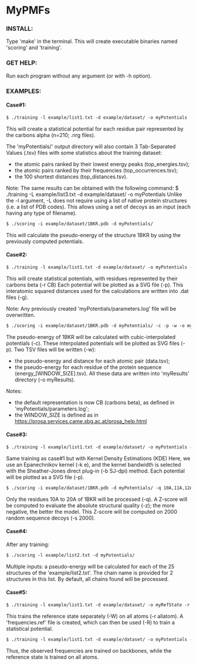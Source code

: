 # MyPMFs


### INSTALL:

Type 'make' in the terminal.
This will create executable binaries named 'scoring' and 'training'.




### GET HELP:

Run each program without any argument (or with -h option).




### EXAMPLES:


#### Case#1:
```markdown
$ ./training -l example/list1.txt -d example/dataset/ -o myPotentials
```

This will create a statistical potential for each residue pair represented by the carbons alpha (n=210; .nrg files).

The 'myPotentials/' output directory will also contain 3 Tab-Separated Values (.tsv) files with some statistics about the training dataset:
- the atomic pairs ranked by their lowest energy peaks (top_energies.tsv);
- the atomic pairs ranked by their frequencies (top_occurrences.tsv);
- the 100 shortest distances (top_distances.tsv).

Note: The same results can be obtained with the following command:
      $ ./training -L example/list3.txt -d example/dataset/ -o myPotentials
      Unlike the -l argument, -L does not require using a list of native protein structures (i.e. a list of PDB codes).
      This allows using a set of decoys as an input (each having any type of filename).



```markdown
$ ./scoring -i example/dataset/1BKR.pdb -d myPotentials/
```

This will calculate the pseudo-energy of the structure 1BKR by using the previously computed potentials.




#### Case#2:

```markdown
$ ./training -l example/list1.txt -d example/dataset/ -o myPotentials -r CB -p -g
```

This will create statistical potentials, with residues represented by their carbons beta (-r CB)
Each potential will be plotted as a SVG file (-p).
This interatomic squared distances used for the calculations are written into .dat files (-g).

Note: Any previously created 'myPotentials/parameters.log' file will be overwritten.



```markdown
$ ./scoring -i example/dataset/1BKR.pdb -d myPotentials/ -c -p -w -o myResults
```

The pseudo-energy of 1BKR will be calculated with cubic-interpolated potentials (-c).
These interpolated potentials will be plotted as SVG files (-p).
Two TSV files will be written (-w):
- the pseudo-energy and distance for each atomic pair (data.tsv);
- the pseudo-energy for each residue of the protein sequence (energy_[WINDOW_SIZE].tsv).
All these data are written into 'myResults' directory (-o myResults).

Notes:
- the default representation is now CB (carbons beta), as defined in 'myPotentials/parameters.log';
- the WINDOW_SIZE is defined as in https://prosa.services.came.sbg.ac.at/prosa_help.html




#### Case#3:

```markdown
$ ./training -l example/list1.txt -d example/dataset/ -o myPotentials -k e -b SJ-dpi -p
```

Same training as case#1 but with Kernel Density Estimations (KDE)
Here, we use an Epanechnikov kernel (-k e), and the kernel bandwidth is selected with the Sheather-Jones direct plug-in (-b SJ-dpi) method.
Each potential will be plotted as a SVG file (-p).



```markdown
$ ./scoring -i example/dataset/1BKR.pdb -d myPotentials/ -q 10A,11A,12A,13A,14A,15A,16A,17A,18A,19A,20A -z -s 2000
```

Only the residues 10A to 20A of 1BKR will be processed (-q).
A Z-score will be computed to evaluate the absolute structural quality (-z); the more negative, the better the model.
This Z-score will be computed on 2000 random sequence decoys (-s 2000).




#### Case#4:

After any training:

```markdown
$ ./scoring -l example/list2.txt -d myPotentials/
```

Multiple inputs: a pseudo-energy will be calculated for each of the 25 structures of the 'example/list2.txt'.
The chain name is provided for 2 structures in this list. By default, all chains found will be processed.




#### Case#5:

```markdown
$ ./training -l example/list1.txt -d example/dataset/ -o myRefState -r allatom -W
```

This trains the reference state separately (-W) on all atoms (-r allatom).
A 'frequencies.ref' file is created, which can then be used (-R) to train a statistical potential.



```markdown
$ ./training -l example/list1.txt -d example/dataset/ -o myPotentials -R myRefState/frequencies.ref -r backbone
```

Thus, the observed frequencies are trained on backbones, while the reference state is trained on all atoms.


